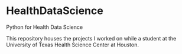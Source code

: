 # HealthDataScience
Python for Health Data Science

This repository houses the projects I worked on while a student
at the University of Texas Health Science Center at Houston.
